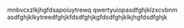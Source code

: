 mnbvcxzlkjhgfdsapoiuytrewq
qwertyuiopasdfghjklzxcvbnm
asdfghjklkytreedfghjkfdsdfghjkgfdsdfghjklkjhgfdsdfghjk
